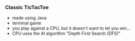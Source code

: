 <h3>Classic TicTacToe</h3>

- made using Java
- terminal game
- you play against a CPU, but it doesn't want to let you win...
- CPU uses the AI algorithm "Depth First Search (DFS)"
